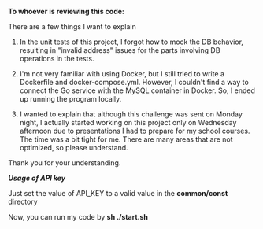 **To whoever is reviewing this code:**

There are a few things I want to explain

1. In the unit tests of this project, I forgot how to mock the DB behavior, resulting in "invalid address" issues for the parts involving DB operations in the tests.

2. I'm not very familiar with using Docker, but I still tried to write a Dockerfile and docker-compose.yml. However, I couldn't find a way to connect the Go service with the MySQL container in Docker. So, I ended up running the program locally.

3. I wanted to explain that although this challenge was sent on Monday night, I actually started working on this project only on Wednesday afternoon due to presentations I had to prepare for my school courses. The time was a bit tight for me. There are many areas that are not optimized, so please understand.

Thank you for your understanding.

***Usage of API key*** 

Just set the value of API_KEY to a valid value in the **common/const** directory

Now, you can run my code by **sh ./start.sh**
